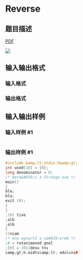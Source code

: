 # Reverse

## 题目描述

[problemUrl]: https://uva.onlinejudge.org/index.php?option=com_onlinejudge&Itemid=8&category=9&page=show_problem&problem=665

[PDF](https://uva.onlinejudge.org/external/7/p724.pdf)

![](https://cdn.luogu.com.cn/upload/vjudge_pic/UVA724/6e6f388b975387251d1028d1a5a498f89165fb63.png)

## 输入输出格式

### 输入格式

### 输出格式

## 输入输出样例

### 输入样例 #1

```cpp

```
### 输出样例 #1

```cpp
#include &amp;lt;stdio.h&amp;gt;
int used[10] = {0};
long denominator = 0;
/* Here&#039;s a Strange one */
main()
{
bla;
bla;
exit (0);
}
}
;)0( tixe
;alb
;alb
{
)(niam
/* eno egnartS a s&#039;ereH */
;0 = rotanimoned gnol
;}0{ = ]01[desu tni
&amp;gt;h.oidts&amp;lt; edulcni#
```


